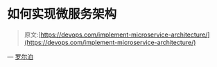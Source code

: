 # 如何实现微服务架构

> 原文:[https://devops.com/implement-microservice-architecture/](https://devops.com/implement-microservice-architecture/)

— [罗尔泊](https://devops.com/author/breselman/)